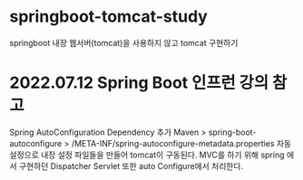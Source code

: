 # springboot-tomcat-study
springboot 내장 웹서버(tomcat)을 사용하지 않고 tomcat 구현하기


# 2022.07.12 Spring Boot 인프런 강의 참고
Spring AutoConfiguration Dependency 추가
Maven > spring-boot-autoconfigure > /META-INF/spring-autoconfigure-metadata.properties
자동 설정으로 내장 설정 파일들을 만들어 tomcat이 구동된다.
MVC를 하기 위해 spring 에서 구현하던 Dispatcher Servlet 또한 auto Configure에서 처리한다. 
